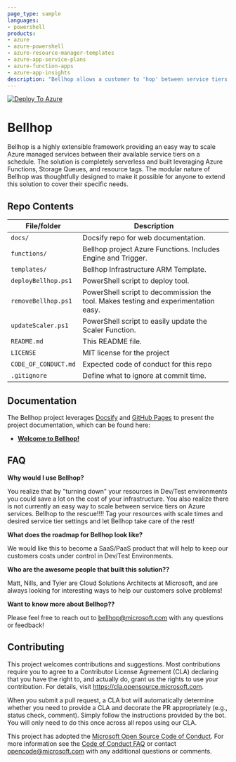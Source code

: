 ```yaml
---
page_type: sample
languages:
- powershell
products:
- azure
- azure-powershell
- azure-resource-manager-templates
- azure-app-service-plans
- azure-function-apps
- azure-app-insights
description: "Bellhop allows a customer to 'hop' between service tiers, like a traditional bellhop helps you move between floors."
---
```


[![Deploy To Azure](https://aka.ms/deploytoazurebutton)](https://portal.azure.com/#create/Microsoft.Template/uri/https%3A%2F%2Fraw.githubusercontent.com%2FAzure%2Fbellhop%2Fdeploy-to-azure%2Ftemplates%2Finfra.json%2FcreateUIDefinitionUri%2Fhttps%3A%2F%2Fraw.githubusercontent.com%2FAzure%2Fbellhop%2Fdeploy-to-azure%2Ftemplates%2FcreateUiDefinition.json)

# Bellhop

<!-- 
Guidelines on README format: https://review.docs.microsoft.com/help/onboard/admin/samples/concepts/readme-template?branch=master

Guidance on onboarding samples to docs.microsoft.com/samples: https://review.docs.microsoft.com/help/onboard/admin/samples/process/onboarding?branch=master

Taxonomies for products and languages: https://review.docs.microsoft.com/new-hope/information-architecture/metadata/taxonomies?branch=master
-->

Bellhop is a highly extensible framework providing an easy way to scale Azure managed services between their available service tiers on a schedule. The solution is completely serverless and built leveraging Azure Functions, Storage Queues, and resource tags. The modular nature of Bellhop was thoughtfully designed to make it possible for anyone to extend this solution to cover their specific needs.

## Repo Contents

| File/folder       | Description                                |
|-------------------|--------------------------------------------|
| `docs/`           | Docsify repo for web documentation.        |
| `functions/`      | Bellhop project Azure Functions. Includes Engine and Trigger.|
| `templates/`      | Bellhop Infrastructure ARM Template.       |
| `deployBellhop.ps1` | PowerShell script to deploy tool.        |
| `removeBellhop.ps1` | PowerShell script to decommission the tool. Makes testing and experimentation easy.|
| `updateScaler.ps1` | PowerShell script to easily update the Scaler Function. |
| `README.md`       | This README file.                          |
| `LICENSE`         | MIT license for the project                |
| `CODE_OF_CONDUCT.md` | Expected code of conduct for this repo  |
| `.gitignore`      | Define what to ignore at commit time.      |

## Documentation
The Bellhop project leverages [Docsify](https://docsify.js.org/#/) and [GitHub Pages](https://docs.github.com/en/github/working-with-github-pages) to present the project documentation, which can be found here:

- **[Welcome to Bellhop!](https://azure.github.io/bellhop/#/)**

## FAQ

**Why would I use Bellhop?**

You realize that by "turning down" your resources in Dev/Test environments you could save a lot on the cost of your infrastructure. You also realize there is not currently an easy way to scale between service tiers on Azure services. Bellhop to the rescue!!!! Tag your resources with scale times and desired service tier settings and let Bellhop take care of the rest!

**What does the roadmap for Bellhop look like?**

We would like this to become a SaaS/PaaS product that will help to keep our customers costs under control in Dev/Test Environments. 

**Who are the awesome people that built this solution??**

Matt, Nills, and Tyler are Cloud Solutions Architects at Microsoft, and are always looking for interesting ways to help our customers solve problems!

**Want to know more about Bellhop??**

Please feel free to reach out to bellhop@microsoft.com with any questions or feedback! 

## Contributing

This project welcomes contributions and suggestions.  Most contributions require you to agree to a
Contributor License Agreement (CLA) declaring that you have the right to, and actually do, grant us
the rights to use your contribution. For details, visit https://cla.opensource.microsoft.com.

When you submit a pull request, a CLA bot will automatically determine whether you need to provide
a CLA and decorate the PR appropriately (e.g., status check, comment). Simply follow the instructions
provided by the bot. You will only need to do this once across all repos using our CLA.

This project has adopted the [Microsoft Open Source Code of Conduct](https://opensource.microsoft.com/codeofconduct/).
For more information see the [Code of Conduct FAQ](https://opensource.microsoft.com/codeofconduct/faq/) or
contact [opencode@microsoft.com](mailto:opencode@microsoft.com) with any additional questions or comments.
